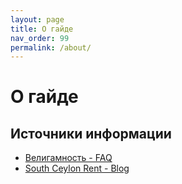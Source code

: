 ```yaml
---
layout: page
title: О гайде
nav_order: 99
permalink: /about/
---
```


# О гайде

## Источники информации

- [Велигамность - FAQ](https://telegra.ph/FAQ-poleznye-ssylki-pravila-chata-03-28)
- [South Ceylon Rent - Blog](https://southceylon.com/blog)
